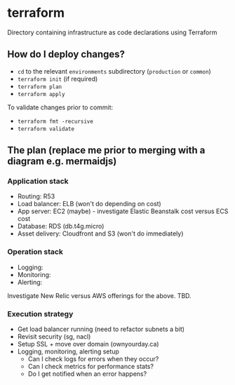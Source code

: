 # terraform

Directory containing infrastructure as code declarations using Terraform

## How do I deploy changes?

- `cd` to the relevant `environments` subdirectory (`production` or `common`)
- `terraform init` (if required)
- `terraform plan`
- `terraform apply`

To validate changes prior to commit:

- `terraform fmt -recursive`
- `terraform validate`

## The plan (replace me prior to merging with a diagram e.g. mermaidjs)

### Application stack
- Routing: R53
- Load balancer: ELB (won't do depending on cost)
- App server: EC2 (maybe) - investigate Elastic Beanstalk cost versus ECS cost
- Database: RDS (db.t4g.micro)
- Asset delivery: Cloudfront and S3 (won't do immediately)

### Operation stack
- Logging:
- Monitoring:
- Alerting: 

Investigate New Relic versus AWS offerings for the above. TBD.

### Execution strategy

- Get load balancer running (need to refactor subnets a bit)
- Revisit security (sg, nacl)
- Setup SSL + move over domain (ownyourday.ca)
- Logging, monitoring, alerting setup
  - Can I check logs for errors when they occur?
  - Can I check metrics for performance stats?
  - Do I get notified when an error happens?
